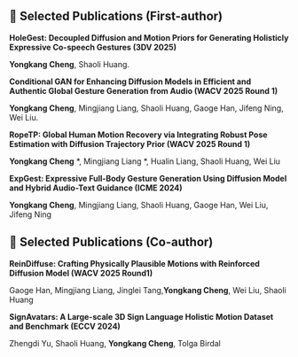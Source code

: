## 📝 Selected Publications (First-author)

**HoleGest: Decoupled Diffusion and Motion Priors for Generating Holisticly Expressive Co-speech Gestures (3DV 2025)**

**Yongkang Cheng**, Shaoli Huang.

**Conditional GAN for Enhancing Diffusion Models in Efficient and Authentic Global Gesture Generation from Audio (WACV 2025 Round 1)**

**Yongkang Cheng**, Mingjiang Liang, Shaoli Huang, Gaoge Han, Jifeng Ning, Wei Liu.



                      
**RopeTP: Global Human Motion Recovery via Integrating Robust Pose Estimation with Diffusion Trajectory Prior (WACV 2025 Round 1)**

**Yongkang Cheng** *, Mingjiang Liang *, Hualin Liang, Shaoli Huang, Wei Liu




**ExpGest: Expressive Full-Body Gesture Generation Using Diffusion Model and Hybrid Audio-Text Guidance (ICME 2024)**

**Yongkang Cheng**, Mingjiang Liang, Shaoli Huang, Gaoge Han, Wei Liu, Jifeng Ning



## 📝 Selected Publications (Co-author)

**ReinDiffuse: Crafting Physically Plausible Motions with Reinforced Diffusion Model (WACV 2025 Round1)**

Gaoge Han, Mingjiang Liang, Jinglei Tang,**Yongkang Cheng**, Wei Liu, Shaoli Huang


**SignAvatars: A Large-scale 3D Sign Language Holistic Motion Dataset and Benchmark (ECCV 2024)**

Zhengdi Yu, Shaoli Huang, **Yongkang Cheng**, Tolga Birdal




<!--
<h2 id="publications" style="margin: 2px 0px -15px;">Publications</h2>

<div class="publications">
<ol class="bibliography">

{% for link in site.data.publications.main %}

<li>
<div class="pub-row">
  <div class="col-sm-3 abbr" style="position: relative;padding-right: 15px;padding-left: 15px;">
    {% if link.image %} 
    <img src="{{ link.image }}" class="teaser img-fluid z-depth-1" style="width=100;height=40%">
    {% if link.conference_short %} 
    <abbr class="badge">{{ link.conference_short }}</abbr>
    {% endif %}
    {% endif %}
  </div>
  <div class="col-sm-9" style="position: relative;padding-right: 15px;padding-left: 20px;">
      <div class="title"><a href="{{ link.pdf }}">{{ link.title }}</a></div>
      <div class="author">{{ link.authors }}</div>
      <div class="periodical"><em>{{ link.conference }}</em>
      </div>
    <div class="links">
      {% if link.pdf %} 
      <a href="{{ link.pdf }}" class="btn btn-sm z-depth-0" role="button" target="_blank" style="font-size:12px;">PDF</a>
      {% endif %}
      {% if link.code %} 
      <a href="{{ link.code }}" class="btn btn-sm z-depth-0" role="button" target="_blank" style="font-size:12px;">Code</a>
      {% endif %}
      {% if link.page %} 
      <a href="{{ link.page }}" class="btn btn-sm z-depth-0" role="button" target="_blank" style="font-size:12px;">Project Page</a>
      {% endif %}
      {% if link.bibtex %} 
      <a href="{{ link.bibtex }}" class="btn btn-sm z-depth-0" role="button" target="_blank" style="font-size:12px;">BibTex</a>
      {% endif %}
      {% if link.notes %} 
      <strong> <i style="color:#e74d3c">{{ link.notes }}</i></strong>
      {% endif %}
      {% if link.others %} 
      {{ link.others }}
      {% endif %}
    </div>
  </div>
</div>
</li>
<br>

{% endfor %}

</ol>
</div>

-->

